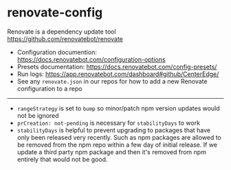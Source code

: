 # renovate-config

Renovate is a dependency update tool https://github.com/renovatebot/renovate

- Configuration documention: https://docs.renovatebot.com/configuration-options
- Presets documentation: https://docs.renovatebot.com/config-presets/
- Run logs: https://app.renovatebot.com/dashboard#github/CenterEdge/
- See any `renovate.json` in our repos for how to add a new Renovate configuration to a repo


----

- `rangeStrategy` is set to `bump` so minor/patch npm version updates would not be ignored
- `prCreation: not-pending` is necessary for `stabilityDays` to work
- `stabilityDays` is helpful to prevent upgrading to packages that have only been released very recently. Such as npm packages are allowed to be removed from the npm repo within a few day of initial release. If we update a third party npm package and then it's removed from npm entirely that would not be good.
